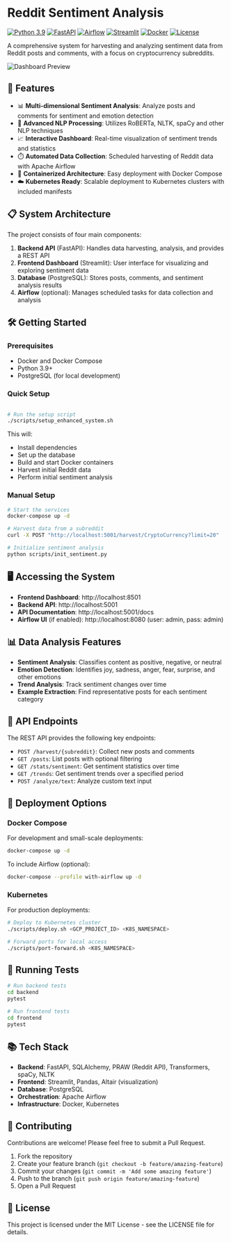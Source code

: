 # Reddit Sentiment Analysis

[![Python 3.9](https://img.shields.io/badge/Python-3.9-blue.svg)](https://www.python.org/downloads/release/python-390/)
[![FastAPI](https://img.shields.io/badge/FastAPI-0.95.2-009688.svg)](https://fastapi.tiangolo.com/)
[![Airflow](https://img.shields.io/badge/Airflow-2.5.1-017CEE.svg)](https://airflow.apache.org/)
[![Streamlit](https://img.shields.io/badge/Streamlit-Latest-FF4B4B.svg)](https://streamlit.io/)
[![Docker](https://img.shields.io/badge/Docker-Compose-2496ED.svg)](https://www.docker.com/)
[![License](https://img.shields.io/badge/License-MIT-yellow.svg)](https://opensource.org/licenses/MIT)

A comprehensive system for harvesting and analyzing sentiment data from Reddit posts and comments, with a focus on cryptocurrency subreddits.

![Dashboard Preview](https://img.shields.io/badge/Dashboard-Preview-brightgreen.svg)

## 🚀 Features

- 📊 **Multi-dimensional Sentiment Analysis**: Analyze posts and comments for sentiment and emotion detection
- 🤖 **Advanced NLP Processing**: Utilizes RoBERTa, NLTK, spaCy and other NLP techniques
- 📈 **Interactive Dashboard**: Real-time visualization of sentiment trends and statistics
- ⏱️ **Automated Data Collection**: Scheduled harvesting of Reddit data with Apache Airflow
- 🐳 **Containerized Architecture**: Easy deployment with Docker Compose
- ☁️ **Kubernetes Ready**: Scalable deployment to Kubernetes clusters with included manifests

## 📋 System Architecture

The project consists of four main components:

1. **Backend API** (FastAPI): Handles data harvesting, analysis, and provides a REST API
2. **Frontend Dashboard** (Streamlit): User interface for visualizing and exploring sentiment data
3. **Database** (PostgreSQL): Stores posts, comments, and sentiment analysis results
4. **Airflow** (optional): Manages scheduled tasks for data collection and analysis

## 🛠️ Getting Started

### Prerequisites

- Docker and Docker Compose
- Python 3.9+
- PostgreSQL (for local development)

### Quick Setup

```bash

# Run the setup script
./scripts/setup_enhanced_system.sh
```

This will:
- Install dependencies
- Set up the database
- Build and start Docker containers
- Harvest initial Reddit data
- Perform initial sentiment analysis

### Manual Setup

```bash
# Start the services
docker-compose up -d

# Harvest data from a subreddit
curl -X POST "http://localhost:5001/harvest/CryptoCurrency?limit=20"

# Initialize sentiment analysis
python scripts/init_sentiment.py
```

## 🖥️ Accessing the System

- **Frontend Dashboard**: http://localhost:8501
- **Backend API**: http://localhost:5001
- **API Documentation**: http://localhost:5001/docs
- **Airflow UI** (if enabled): http://localhost:8080 (user: admin, pass: admin)

## 📊 Data Analysis Features

- **Sentiment Analysis**: Classifies content as positive, negative, or neutral
- **Emotion Detection**: Identifies joy, sadness, anger, fear, surprise, and other emotions
- **Trend Analysis**: Track sentiment changes over time
- **Example Extraction**: Find representative posts for each sentiment category

## 🔧 API Endpoints

The REST API provides the following key endpoints:

- `POST /harvest/{subreddit}`: Collect new posts and comments
- `GET /posts`: List posts with optional filtering
- `GET /stats/sentiment`: Get sentiment statistics over time
- `GET /trends`: Get sentiment trends over a specified period
- `POST /analyze/text`: Analyze custom text input

## 🚀 Deployment Options

### Docker Compose

For development and small-scale deployments:

```bash
docker-compose up -d
```

To include Airflow (optional):

```bash
docker-compose --profile with-airflow up -d
```

### Kubernetes

For production deployments:

```bash
# Deploy to Kubernetes cluster
./scripts/deploy.sh <GCP_PROJECT_ID> <K8S_NAMESPACE>

# Forward ports for local access
./scripts/port-forward.sh <K8S_NAMESPACE>
```

## 🧪 Running Tests

```bash
# Run backend tests
cd backend
pytest

# Run frontend tests
cd frontend
pytest
```

## 📚 Tech Stack

- **Backend**: FastAPI, SQLAlchemy, PRAW (Reddit API), Transformers, spaCy, NLTK
- **Frontend**: Streamlit, Pandas, Altair (visualization)
- **Database**: PostgreSQL
- **Orchestration**: Apache Airflow
- **Infrastructure**: Docker, Kubernetes

## 🤝 Contributing

Contributions are welcome! Please feel free to submit a Pull Request.

1. Fork the repository
2. Create your feature branch (`git checkout -b feature/amazing-feature`)
3. Commit your changes (`git commit -m 'Add some amazing feature'`)
4. Push to the branch (`git push origin feature/amazing-feature`)
5. Open a Pull Request

## 📝 License

This project is licensed under the MIT License - see the LICENSE file for details.

